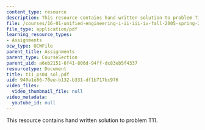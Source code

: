 ```yaml
---
content_type: resource
description: This resource contains hand written solution to problem T11.
file: /courses/16-01-unified-engineering-i-ii-iii-iv-fall-2005-spring-2006/940a1e8670eeb132b331df1b717bc976_t11_ps04_sol.pdf
file_type: application/pdf
learning_resource_types:
- Assignments
ocw_type: OCWFile
parent_title: Assignments
parent_type: CourseSection
parent_uid: a6eb2151-6f41-806d-94ff-dc83eb5f4337
resourcetype: Document
title: t11_ps04_sol.pdf
uid: 940a1e86-70ee-b132-b331-df1b717bc976
video_files:
  video_thumbnail_file: null
video_metadata:
  youtube_id: null
---
```

This resource contains hand written solution to problem T11.